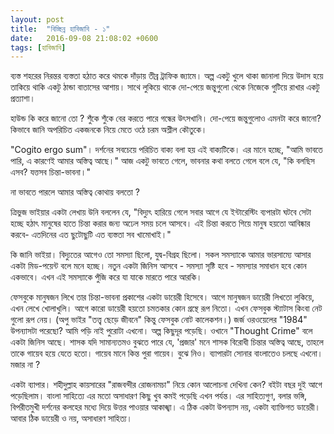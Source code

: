 ```yaml
---
layout: post
title:  "বিচ্ছিন্ন হাবিজাবি - ১"
date:   2016-09-08 21:08:02 +0600
tags: [হাবিজাবি]
---
```


ব্যস্ত শহরের নিরন্তর ব্যস্ততা হঠাত করে থমকে দাঁড়ায় তীব্র ট্রাফিক জ্যামে। অল্প একটু খুলে থাকা জানালা দিয়ে উদাস হয়ে তাকিয়ে থাকি একটু ঠান্ডা বাতাসের আশায়। সাথে লুকিয়ে থাকে দো-পেয়ে জন্তুগুলো থেকে নিজেকে গুটিয়ে রাখার একটু প্রত্যাশা।

হাউন্ড কি করে জানো তো ? শুঁকে শুঁকে বের করতে পারে গন্ধের উৎসখানি। দো-পেয়ে জন্তুগুলোও এমনটা করে জানো? কিভাবে জানি অপরিচিত একজনকে নিয়ে মেতে ওঠে চরম অশ্লীল কৌতুকে।

"Cogito ergo sum"। দর্শনের সবচেয়ে পরিচিত বাক্য বলা হয় এই বাক্যটিকে। এর মানে হচ্ছে, "আমি ভাবতে পারি, এ কারণেই আমার অস্তিত্ব আছে।"
আজ একটু ভাবতে গেলে, ভাবনার কথা বলতে গেলে বলে যে, "কি বলছিস এসব? যত্তসব চিন্তা-ভাবনা।"

না ভাবতে পারলে আমার অস্তিত্ব কোথায় বলতো ?

ত্রিভুজ ভাইয়ার একটা লেখায় উনি বললেন যে, "বিদ্যুৎ হারিয়ে গেলে সবার আগে যে ইন্টারেস্টিং ব্যপারটা ঘটবে সেটা হচ্ছে হঠাৎ মানুষের হাতে চিন্তা করার জন্য অঢেল সময় চলে আসবে। এই চিন্তা করতে গিয়ে মানুষ হয়তো আবিষ্কার করবে- এতদিনের এত ছুটোছুটি এত ব্যস্ততা সব খামোখাই।"

কি জানি ভাইয়া। বিদ্যুতের আগেও তো সমস্যা ছিলো, যুদ্ব-বিগ্রহ ছিলো। সকল সমস্যাকে আমার ভারসাম্যে আসার একটা মিড-পয়েন্ট বলে মনে হচ্ছে। নতুন একটা জিনিস আসবে - সমস্যা সৃষ্টি হবে - সমস্যার সমাধান হবে কোন একভাবে। এখন এই সমস্যাকে পুঁজি করে যা যাকে মারতে পারে আরকি।

ফেসবুকে মানুষজন লিখে তার চিন্তা-ভাবনা প্রকাশের একটা ডায়েরী হিসেবে। আগে মানুষজন ডায়েরী লিখতো লুকিয়ে, এখন লেখে খোলাখুলি। আগে কারো ডায়েরী হয়তো চমতকার কোন গ্রন্থে রূপ নিতো। এখন ফেসবুক স্ট্যাটাস কিংবা নেট গুলো রূপ নেয়। (অপু ভাইর "তত্ত্ব ছেড়ে জীবনে" কিন্তু ফেসবুক নোট কালেকশন।)
জর্জ ওরওয়েলের "1984" উপন্যাসটা পরেছো? আমি পড়ি নাই পুরোটা এখনো। অল্প কিছুদূর পড়েছি। ওখানে "Thought Crime" বলে একটা জিনিস আছে। শাসক যদি সামান্যতমও বুঝতে পারে যে, 'প্রজার' মনে শাসক বিরোধী চিন্তার অস্তিত্ব আছে, তাহলে তাকে গায়েব হয়ে যেতে হতো। গায়েব মানে কিন্ত পুরা গায়েব। বুঝে নিও। ব্যাপারটা সোনার বাংলাতেও চলছে এখনো। মজার না ?

একটা ব্যাপার। শহীদুল্লাহ কায়সারের "রাজবন্দীর রোজনামচা" নিয়ে কোন আলোচনা দেখিনা কেন? বইটা বছর দুই আগে পড়েছিলাম। বাংলা সাহিত্যে এর মতো অসাধারণ কিছু খুব কমই পড়েছি এখন পর্যন্ত। এর সাহিত্যগুণ, বলার ভঙ্গি, বিপরীতমুখী দর্শনের কলহের মধ্যে দিয়ে উত্তর পাওয়ার আকাঙ্খা।
এ ঠিক একটা উপন্যাস নয়, একটা ব্যাক্তিগত ডায়েরী। আবার ঠিক ডায়েরী ও নয়, অসাধারণ সাহিত্য।

